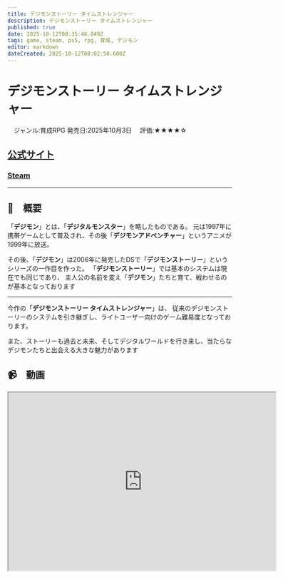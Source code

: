 ```yaml
---
title: デジモンストーリー タイムストレンジャー
description: デジモンストーリー タイムストレンジャー
published: true
date: 2025-10-12T08:35:48.849Z
tags: game, steam, ps5, rpg, 育成, デジモン
editor: markdown
dateCreated: 2025-10-12T08:02:50.600Z
---
```


# デジモンストーリー タイムストレンジャー

　ジャンル:育成RPG 発売日:2025年10月3日 　評価:★★★★☆
 
 ## [公式サイト](https://digimonstory-ts.bn-ent.net/)
 ### [Steam](https://store.steampowered.com/app/1984270/_/?l=japanese)
 
---

## 📜　概要
「**デジモン**」とは、「**デジタルモンスター**」を略したものである。
元は1997年に携帯ゲームとして普及され、その後「**デジモンアドベンチャー**」というアニメが1999年に放送。

その後、「**デジモン**」は2006年に発売したDSで「**デジモンストーリー**」というシリーズの一作目を作った。
「**デジモンストーリー**」では基本のシステムは現在でも同じであり、
主人公の名前を変え「**デジモン**」たちと育て、戦わせるのが基本となっております

---
今作の「**デジモンストーリー タイムストレンジャー**」は、
従来のデジモンストーリーのシステムを引き継ぎし、ライトユーザー向けのゲーム難易度となっております。

また、ストーリーも過去と未来、そしてデジタルワールドを行き来し、当たらなデジモンたちと出会える大きな魅力があります

## 📹　動画

<div>
<iframe width="600" height="400" src="https://www.youtube.com/embed/nyExEDtqx64"></iframe>
</div>








